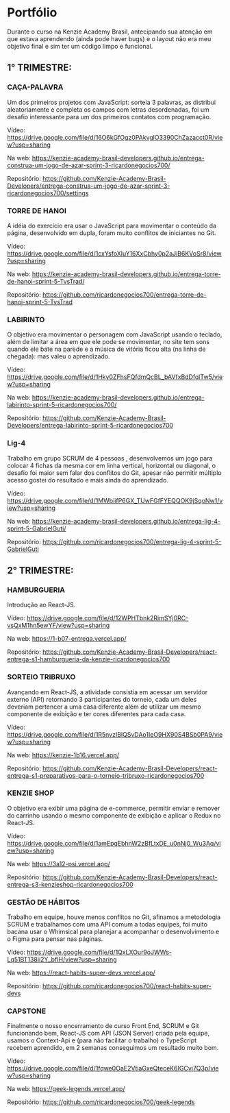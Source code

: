 # Portfólio

Durante o curso na Kenzie Academy Brasil, antecipando sua atenção em que estava aprendendo (ainda pode haver bugs) e o layout não era meu objetivo final e sim ter um código limpo e funcional.

## 1° TRIMESTRE:

### CAÇA-PALAVRA
Um dos primeiros projetos com JavaScript: sorteia 3 palavras, as distribui aleatoriamente e completa os campos com letras desordenadas, foi um desafio interessante para um dos primeiros contatos com programação.

Vídeo: https://drive.google.com/file/d/16O6kGfOgz0PAkvglO3390ChZazacct0R/view?usp=sharing

Na web:
https://kenzie-academy-brasil-developers.github.io/entrega-construa-um-jogo-de-azar-sprint-3-ricardonegocios700/

Repositório:
https://github.com/Kenzie-Academy-Brasil-Developers/entrega-construa-um-jogo-de-azar-sprint-3-ricardonegocios700/settings


### TORRE DE HANOI
A idéia do exercício era usar o JavaScript para movimentar o conteúdo da página, desenvolvido em dupla, foram muito conflitos de iniciantes no Git.

Vídeo: https://drive.google.com/file/d/1cxYsfoXluY16XxCbhy0p2aJiB6KVoSr8/view?usp=sharing

Na web: https://kenzie-academy-brasil-developers.github.io/entrega-torre-de-hanoi-sprint-5-TvsTrad/

Repositório: https://github.com/ricardonegocios700/entrega-torre-de-hanoi-sprint-5-TvsTrad


### LABIRINTO
O objetivo era movimentar o personagem com JavaScript usando o teclado, além de limitar a área em que ele pode se movimentar, no site tem sons quando ele bate na parede e a música de vitória ficou alta (na linha de chegada): mas valeu o aprendizado.

Vídeo: https://drive.google.com/file/d/1Hky0ZFhsFQfdmQcBL_bAVfxBdDfqlTw5/view?usp=sharing

Na web: https://kenzie-academy-brasil-developers.github.io/entrega-labirinto-sprint-5-ricardonegocios700/

Repositório: https://github.com/Kenzie-Academy-Brasil-Developers/entrega-labirinto-sprint-5-ricardonegocios700


### Lig-4
Trabalho em grupo SCRUM de 4 pessoas , desenvolvemos um jogo para colocar 4 fichas da mesma cor em linha vertical, horizontal ou diagonal, o desafio foi maior sem falar dos conflitos do Git, apesar não permitir múltiplo acesso gostei do resultado e mais ainda do aprendizado.

Vídeo: https://drive.google.com/file/d/1MWbiifP6GX_TUwFGfFYEQQOK9jSqoNw1/view?usp=sharing

Na web: https://kenzie-academy-brasil-developers.github.io/entrega-lig-4-sprint-5-GabrielGuti/

Repositório: https://github.com/ricardonegocios700/entrega-lig-4-sprint-5-GabrielGuti


## 2° TRIMESTRE:

### HAMBURGUERIA
Introdução ao React-JS.

Vídeo: https://drive.google.com/file/d/12WPHTbnk2RimSYj0RC-vsQxM1hn5ewYF/view?usp=sharing

Na web: https://1-b07-entrega.vercel.app/

Repositório: https://github.com/Kenzie-Academy-Brasil-Developers/react-entrega-s1-hamburgueria-da-kenzie-ricardonegocios700


### SORTEIO TRIBRUXO
Avançando em React-JS, a atividade consistia em acessar um servidor externo (API) retornando 3 participantes do torneio, cada um deles deveriam pertencer a uma casa diferente além de utilizar um mesmo componente de exibição e ter cores diferentes para cada casa.

Vídeo:  https://drive.google.com/file/d/1R5nvzIBlQSvDAo1IeO9HX90S4BSb0PA9/view?usp=sharing

Na web: https://kenzie-1b16.vercel.app/

Repositório: https://github.com/Kenzie-Academy-Brasil-Developers/react-entrega-s1-preparativos-para-o-torneio-tribruxo-ricardonegocios700

### KENZIE SHOP

O objetivo era exibir uma página de e-commerce, permitir enviar e remover do carrinho usando o mesmo componente de exibição e aplicar o Redux no React-JS.

Vídeo: https://drive.google.com/file/d/1amEpqEbhnW2zBfLtxDE_u0nNj0_Wu3Aq/view?usp=sharing

Na web: https://3a12-psi.vercel.app/

Repositório: https://github.com/Kenzie-Academy-Brasil-Developers/react-entrega-s3-kenzieshop-ricardonegocios700

### GESTÃO DE HÁBITOS

Trabalho em equipe, houve menos conflitos no Git, afinamos a metodologia SCRUM e trabalhamos com uma API comum a todas equipes, foi muito bacana usar o Whimsical para planejar a acompanhar o desenvolvimento e o Figma para pensar nas páginas.

Vídeo: https://drive.google.com/file/d/1QxLXOur9oJWWs-Lq51BT138ii2Y_bfIH/view?usp=sharing

Na web: https://react-habits-super-devs.vercel.app/

Repositório: https://github.com/ricardonegocios700/react-habits-super-devs

### CAPSTONE

Finalmente o nosso encerramento de curso Front End, SCRUM e Git funcionando bem, React-JS com API (JSON Server) criada pela equipe, usamos o Context-Api e (para não facilitar o trabalho) o TypeScript recebem aprendido, em 2 semanas conseguimos um resultado muito bom.

Vídeo: https://drive.google.com/file/d/1fqwe0OaE2VtiaGxeQteceK6IGCvi7Q3p/view?usp=sharing

Na web: https://geek-legends.vercel.app/

Repositório: https://github.com/ricardonegocios700/geek-legends